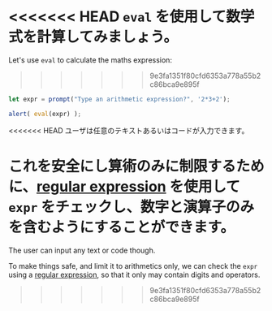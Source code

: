 <<<<<<< HEAD
`eval` を使用して数学式を計算してみましょう。
=======
Let's use `eval` to calculate the maths expression:
>>>>>>> 9e3fa1351f80cfd6353a778a55b2c86bca9e895f

```js demo run
let expr = prompt("Type an arithmetic expression?", '2*3+2');

alert( eval(expr) );
```

<<<<<<< HEAD
ユーザは任意のテキストあるいはコードが入力できます。

これを安全にし算術のみに制限するために、[regular expression](info:regular-expressions) を使用して `expr` をチェックし、数字と演算子のみを含むようにすることができます。
=======
The user can input any text or code though.

To make things safe, and limit it to arithmetics only, we can check the `expr` using a [regular expression](info:regular-expressions), so that it only may contain digits and operators.
>>>>>>> 9e3fa1351f80cfd6353a778a55b2c86bca9e895f
